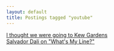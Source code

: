 ```yaml
---
layout: default
title: Postings tagged "youtube"
---
```

[I thought we were going to Kew Gardens](http://janesconference.github.com/KievII//2009/05/i-thought-we-were-going-to-kew-gardens)<br />
[Salvador Dali on "What's My Line?"](http://janesconference.github.com/KievII//2009/07/salvador-dali-on-whats-my-line)<br />

